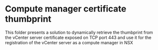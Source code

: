 # Compute manager certificate thumbprint
This folder presents a solution to dynamically retrieve the thumbprint from the vCenter server certificate exposed on TCP port 443 and use it for the registration of the vCenter server as a compute manager in NSX  
